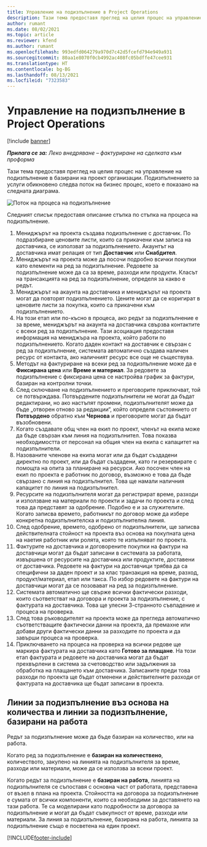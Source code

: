 ```yaml
---
title: Управление на подизпълнение в Project Operations
description: Тази тема предоставя преглед на целия процес на управление на подизпълнение обикновено в базирани на проект организации.
author: rumant
ms.date: 08/02/2021
ms.topic: article
ms.reviewer: kfend
ms.author: rumant
ms.openlocfilehash: 993edfd064279a970d7c42d5fcefd794e949a931
ms.sourcegitcommit: 80aa1e8070f0cb4992ac408fc05bdffe47cee931
ms.translationtype: HT
ms.contentlocale: bg-BG
ms.lasthandoff: 08/13/2021
ms.locfileid: "7323583"
---
```

# <a name="subcontract-management-in-project-operations"></a>Управление на подизпълнение в Project Operations

[!include [banner](../../includes/dataverse-preview.md)]

_**Прилага се за:** Леко внедряване – фактуриране на сделката към проформа_

Тази тема предоставя преглед на целия процес на управление на подизпълнение в базирани на проект организации. Подизпълнението за услуги обикновено следва поток на бизнес процес, което е показано на следната диаграма.

![Поток на процеса на подизпълнение](../media/SubcontractingProcessFlow.png)

Следният списък предоставя описание стъпка по стъпка на процеса на подизпълнение.

1. Мениджърът на проекта създава подизпълнение с доставчик. По подразбиране ценовите листи, които са прикачени към записа на доставчика, се използват за подизпълнението. Акаунтът на доставчика имат релация от тип **Доставчик** или **Снабдител**.
2. Мениджърът на проекта може да посочи подробно всички покупки като елементи на ред за подизпълнение. Редовете за подизпълнение може да са за време, разходи или продукти. Класът на трансакцията на ред за подизпълнение, определя за какво е редът.
3. Мениджърът на акаунта на доставчика и мениджърът на проекта могат да повторят подизпълнението. Цените могат да се коригират в ценовите листи за покупка, които са прикачени към подизпълнението.
4. На този етап или по-късно в процеса, ако редът за подизпълнение е за време, мениджърът на акаунта на доставчика свързва контактите с всеки ред за подизпълнение. Тази асоциация предоставя информация на мениджъра на проекта, който работи по подизпълнението. Когато даден контакт на доставчик е свързан с ред за подизпълнение, системата автоматично създава наличен ресурс от контакта, ако наличният ресурс все още не съществува.
5. Методът на фактуриране на всеки ред за подизпълнение може да е **Фиксирана цена** или **Време и материал**. За редовете за подизпълнение с фиксирана цена се настройва график за фактури, базиран на контролни точки.
6.  След сключване на подизпълнението и преговорите приключват, той се потвърждава. Потвърдените подизпълнители не могат да бъдат редактирани, но ако настъпят промени, подизпълнителят може да бъде „отворен отново за редакции“, който определя състоянието от **Потвърдено** обратно към **Чернова** и преговорите могат да бъдат възобновени. 
7.  Когато създавате общ член на екип по проект, членът на екипа може да бъде свързан към линия на подизпълнител. Това показва необходимостта от персонал на общия член на екипа с капацитет на подизпълнители.
8.  Назованите членове на екипа могат или да бъдат създадени директно по проект, или да бъдат създадени, като ги резервирате с помощта на опита за планиране на ресурси. Ако посочен член на екип по проекта е работник по договор, възможно е това да бъде свързано с линия на подизпълнител. Това ще намали наличния капацитет по линия на подизпълнител.
9.  Ресурсите на подизпълнителя могат да регистрират време, разходи и използване на материали по проекти и задачи по проекта и след това да представят за одобрение. Подобно е и за служителите. Когато записва времето, работникът по договор може да избере конкретна подизпълнителска и подизпълнителна линия.
10. След одобрение, времето, одобрено от подизпълнители, ще записва действителната стойност на проекта въз основа на покупната цена на наетия работник или ролята, която те изпълняват по проекта.
11. Фактурите на доставчика и договорените покупки на фактури на доставчици могат да бъдат записани в системата за работата, извършена от ресурсите на доставчика или продуктите, доставени от доставчика. Редовете на фактури на доставчици трябва да са специфични за даден проект и за клас транзакция на време, разход, продукт/материал, етап или такса. По избор редовете на фактури на доставчици могат да се позовават на ред за подизпълнение.
12. Системата автоматично ще свърже всички фактически разходи, които съответстват на договора и проекта за подизпълнение, с фактурата на доставчика. Това ще улесни 3-странното съвпадение и процеса на проверка.
13. След това ръководителят на проекта може да прегледа автоматично съответстващите фактически данни на проекта, да премахне или добави други фактически данни за разходите по проекта и да завърши процеса на проверка.
14. Приключването на процеса на проверка на всички редове ще маркира фактурата на доставчика като **Готово за плащане**. На този етап фактурата и редовете на доставчика могат да бъдат прехвърлени в система за счетоводство или задължения за обработка на плащането към доставчика. Записаните преди това разходи по проекта ще бъдат отменени и действителните разходи от фактурата на доставчика ще бъдат записани в проекта.

## <a name="quantity-based-subcontract-lines-and-work-based-subcontract-lines"></a>Линии за подизпълнение въз основа на количества и линии за подизпълнение, базирани на работа

Редът за подизпълнение може да бъде базиран на количество, или на работа. 

Когато ред за подизпълнение е **базиран на количествено**, количеството, закупено на линията на подизпълнителя за време, разходи или материали, може да се използва за всеки проект.

Когато редът за подизпълнение е **базиран на работа**, линията на подизпълнителя се съпоставя с основна част от работата, представена от възел в плана на проекта. Стойността на договора за подизпълнение е сумата от всички компоненти, които са необходими за доставянето на тази работа. Те са моделирани като подробности за договора за подизпълнение и могат да бъдат съвкупност от време, разходи или материали. За линия за подизпълнение, базирана на работа, линията за подизпълнение също е посветена на един проект.

[!INCLUDE[footer-include](../../includes/footer-banner.md)]

